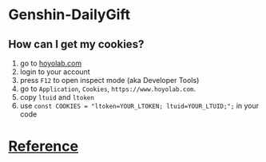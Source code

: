 # Genshin-DailyGift

## How can I get my cookies?
1. go to [hoyolab.com](https://www.hoyolab.com/genshin/)
2. login to your account
3. press `F12` to open inspect mode (aka Developer Tools)
4. go to `Application`, `Cookies`, `https://www.hoyolab.com`.
5. copy `ltuid` and `ltoken`
6. use `const COOKIES = "ltoken=YOUR_LTOKEN; ltuid=YOUR_LTUID;";` in your code


# [Reference](https://github.com/Hit2M/Daily-Reward)
